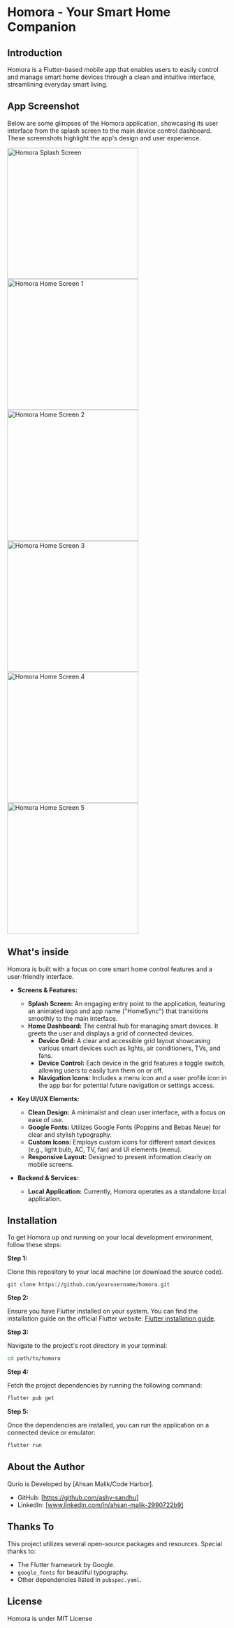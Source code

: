 # Homora - Your Smart Home Companion

## Introduction

Homora is a Flutter-based mobile app that enables users to easily control and manage smart home devices through a clean and intuitive interface, streamlining everyday smart living.

## App Screenshot

Below are some glimpses of the Homora application, showcasing its user interface from the splash screen to the main device control dashboard. These screenshots highlight the app's design and user experience.

<!--suppress CheckImageSize -->
<img src="lib/screenshots/splash.jpg" width="300" alt="Homora Splash Screen">
<img src="lib/screenshots/home1.jpg" width="300" alt="Homora Home Screen 1">
<img src="lib/screenshots/home2.jpg" width="300" alt="Homora Home Screen 2">
<img src="lib/screenshots/home3.jpg" width="300" alt="Homora Home Screen 3">
<img src="lib/screenshots/home4.jpg" width="300" alt="Homora Home Screen 4">
<img src="lib/screenshots/home5.jpg" width="300" alt="Homora Home Screen 5">

## What's inside

Homora is built with a focus on core smart home control features and a user-friendly interface.

- **Screens & Features:**
    - **Splash Screen:** An engaging entry point to the application, featuring an animated logo and app name ("HomeSync") that transitions smoothly to the main interface.
    - **Home Dashboard:** The central hub for managing smart devices. It greets the user and displays a grid of connected devices.
        - **Device Grid:** A clear and accessible grid layout showcasing various smart devices such as lights, air conditioners, TVs, and fans.
        - **Device Control:** Each device in the grid features a toggle switch, allowing users to easily turn them on or off.
        - **Navigation Icons:** Includes a menu icon and a user profile icon in the app bar for potential future navigation or settings access.

- **Key UI/UX Elements:**
    - **Clean Design:** A minimalist and clean user interface, with a focus on ease of use.
    - **Google Fonts:** Utilizes Google Fonts (Poppins and Bebas Neue) for clear and stylish typography.
    - **Custom Icons:** Employs custom icons for different smart devices (e.g., light bulb, AC, TV, fan) and UI elements (menu).
    - **Responsive Layout:** Designed to present information clearly on mobile screens.

- **Backend & Services:**
    - **Local Application:** Currently, Homora operates as a standalone local application.

## Installation

To get Homora up and running on your local development environment, follow these steps:

**Step 1:**

Clone this repository to your local machine (or download the source code).

```
git clone https://github.com/yourusername/homora.git
```

**Step 2:**

Ensure you have Flutter installed on your system. You can find the installation guide on the official Flutter website: [Flutter installation guide](https://docs.flutter.dev/get-started/install).

**Step 3:**

Navigate to the project's root directory in your terminal:

```sh
cd path/to/homora
```

**Step 4:**

Fetch the project dependencies by running the following command:

```sh
flutter pub get
```

**Step 5:**

Once the dependencies are installed, you can run the application on a connected device or emulator:

```sh
flutter run
```

## About the Author

Qurio is Developed by [Ahsan Malik/Code Harbor].

*   GitHub: [https://github.com/ashy-sandhu]
*   LinkedIn: [www.linkedin.com/in/ahsan-malik-2990722b9]

## Thanks To

This project utilizes several open-source packages and resources. Special thanks to:

*   The Flutter framework by Google.
*   `google_fonts` for beautiful typography.
*   Other dependencies listed in `pubspec.yaml`.

## License

Homora is under MIT License
